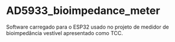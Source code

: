 # AD5933_bioimpedance_meter
Software carregado para o ESP32 usado no projeto de medidor de bioimpedância vestível apresentado como TCC.
